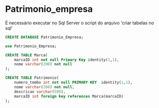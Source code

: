 # Patrimonio_empresa
É necessário executar no Sql Server o script do arquivo 'criar tabelas no sql'

```sql
CREATE DATABASE Patrimonio_Empresa;

use Patrimonio_Empresa;

CREATE TABLE Marca(
	marcaID int not null Primary Key identity(1,1),
	nome varchar(200) not null
);

CREATE TABLE Patrimonio(
	numero_tombo int not null PRIMARY KEY  identity(1,1),
	nome varchar(200) not null,
	descricao varchar(500),	
	marcaID int foreign key references Marca(marcaID)
);
```
